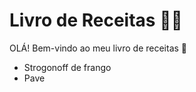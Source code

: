 # Livro de Receitas :man_cook:

OLÁ! Bem-vindo ao meu livro de receitas :book:

- Strogonoff de frango
- Pave

